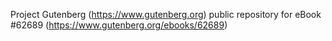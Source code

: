 Project Gutenberg (https://www.gutenberg.org) public repository for eBook #62689 (https://www.gutenberg.org/ebooks/62689)
